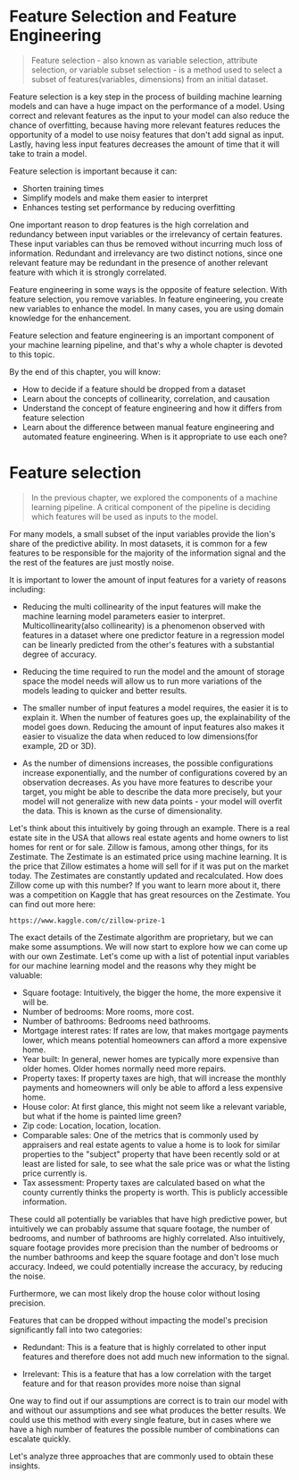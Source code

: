 # Feature Selection and Feature Engineering
> Feature selection - also known as variable selection, attribute selection, or variable subset selection - is a method used to select a subset of features(variables, dimensions) from an initial dataset.

Feature selection is a key step in the process of building machine learning models and can have a huge impact on the performance of a model. Using correct and relevant features as the input to your model can also reduce the chance of overfitting, because having more relevant features reduces the opportunity of a model to use noisy features that don't add signal as input. Lastly, having less input features decreases the amount of time that it will take to train a model. 

Feature selection is important because it can:
- Shorten training times
- Simplify models and make them easier to interpret
- Enhances testing set performance by reducing overfitting

One important reason to drop features is the high correlation and redundancy between input variables or the irrelevancy of certain features. These input variables can thus be removed without incurring much loss of information. Redundant and irrelevancy are two distinct notions, since one relevant feature may be redundant in the presence of another relevant feature with which it is strongly correlated.

Feature engineering in some ways is the opposite of feature selection. With feature selection, you remove variables. In feature engineering, you create new variables to enhance the model. In many cases, you are using domain knowledge for the enhancement.

Feature selection and feature engineering is an important component of your machine learning pipeline, and that's why a whole chapter is devoted to this topic.

By the end of this chapter, you will know:

- How to decide if a feature should be dropped from a dataset
- Learn about the concepts of collinearity, correlation, and causation
- Understand the concept of feature engineering and how it differs from feature selection
- Learn about the difference between manual feature engineering and automated feature engineering. When is it appropriate to use each one?

# Feature selection
> In the previous chapter, we explored the components of a machine learning pipeline. A critical component of the pipeline is deciding which features will be used as inputs to the model.

For many models, a small subset of the input variables provide the lion's share of the predictive ability. In most datasets, it is common for a few features to be responsible for the majority of the information signal and the the rest of the features are just mostly noise.

It is important to lower the amount of input features for a variety of reasons including:

- Reducing the multi collinearity of the input features will make the machine learning model parameters easier to interpret. Multicollinearity(also collinearity) is a phenomenon observed with features in a dataset where one predictor feature in a regression model can be linearly predicted from the other's features with a substantial degree of accuracy.

- Reducing the time required to run the model and the amount of storage space the model needs will allow us to run more variations of the models leading to quicker and better results.

- The smaller number of input features a model requires, the easier it is to explain it. When the number of features goes up, the explainability of the model goes down. Reducing the amount of input features also makes it easier to visualize the data when reduced to low dimensions(for example, 2D or 3D).

- As the number of dimensions increases, the possible configurations increase exponentially, and the number of configurations covered by an observation decreases. As you have more features to describe your target, you might be able to describe the data more precisely, but your model will not generalize with new data points - your model will overfit the data. This is known as the curse of dimensionality.

Let's think about this intuitively by going through an example. There is a real estate site in the USA that allows real estate agents and home owners to list homes for rent or for sale. Zillow is famous, among other things, for its Zestimate. The Zestimate is an estimated price using machine learning. It is the price that Zillow estimates a home will sell for if it was put on the market today. The Zestimates are constantly updated and recalculated. How does Zillow come up with this number? If you want to learn more about it, there was a competition on Kaggle that has great resources on the Zestimate. You can find out more here:

    https://www.kaggle.com/c/zillow-prize-1
    
The exact details of the Zestimate algorithm are proprietary, but we can make some assumptions. We will now start to explore how we can come up with our own Zestimate. Let's come up with a list of potential input variables for our machine learning model and the reasons why they might be valuable:

- Square footage: Intuitively, the bigger the home, the more expensive it will be.
- Number of bedrooms: More rooms, more cost.
- Number of bathrooms: Bedrooms need bathrooms.
- Mortgage interest rates: If rates are low, that makes mortgage payments lower, which means potential homeowners can afford a more expensive home. 
- Year built: In general, newer homes are typically more expensive than older homes. Older homes normally need more repairs.
- Property taxes: If property taxes are high, that will increase the monthly payments and homeowners will only be able to afford a less expensive home.
- House color: At first glance, this might not seem like a relevant variable, but what if the home is painted lime green?
- Zip code: Location, location, location.
- Comparable sales: One of the metrics that is commonly used by appraisers and real estate agents to value a home is to look for similar properties to the "subject" property that have been recently sold or at least are listed for sale, to see what the sale price was or what the listing price currently is.
- Tax assessment: Property taxes are calculated based on what the county currently thinks the property is worth. This is publicly accessible information.

These could all potentially be variables that have high predictive power, but intuitively we can probably assume that square footage, the number of bedrooms, and number of bathrooms are highly correlated. Also intuitively, square footage provides more precision than the number of bedrooms or the number bathrooms and keep the square footage and don't lose much accuracy. Indeed, we could potentially increase the accuracy, by reducing the noise.

Furthermore, we can most likely drop the house color without losing precision.

Features that can be dropped without impacting the model's precision significantly fall into two categories:

- Redundant: This is a feature that is highly correlated to other input features and therefore does not add much new information to the signal.

- Irrelevant: This is a feature that has a low correlation with the target feature and for that reason provides more noise than signal

One way to find out if our assumptions are correct is to train our model with and without our assumptions and see what produces the better results. We could use this method with every single feature, but in cases where we have a high number of features the possible number of combinations can escalate quickly.

Let's analyze three approaches that are commonly used to obtain these insights.

